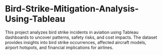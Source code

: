 # Bird-Strike-Mitigation-Analysis-Using-Tableau
This project analyzes bird strike incidents in aviation using Tableau dashboards to uncover patterns, safety risks, and cost impacts. The dataset provides insights into bird strike occurrences, affected aircraft models, airport hotspots, and financial implications for airlines.
